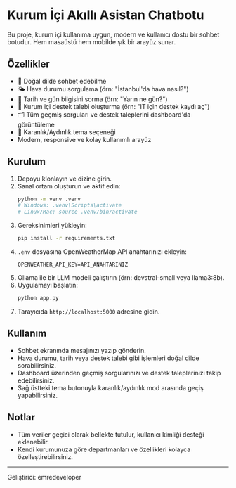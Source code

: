 # Kurum İçi Akıllı Asistan Chatbotu

Bu proje, kurum içi kullanıma uygun, modern ve kullanıcı dostu bir sohbet botudur. Hem masaüstü hem mobilde şık bir arayüz sunar.

## Özellikler
- 💬 Doğal dilde sohbet edebilme
- 🌤️ Hava durumu sorgulama (örn: "İstanbul'da hava nasıl?")
- 📅 Tarih ve gün bilgisini sorma (örn: "Yarın ne gün?")
- 💼 Kurum içi destek talebi oluşturma (örn: "IT için destek kaydı aç")
- 🗂️ Tüm geçmiş sorguları ve destek taleplerini dashboard'da görüntüleme
- 🌙 Karanlık/Aydınlık tema seçeneği
- Modern, responsive ve kolay kullanımlı arayüz

## Kurulum
1. Depoyu klonlayın ve dizine girin.
2. Sanal ortam oluşturun ve aktif edin:
   ```bash
   python -m venv .venv
   # Windows: .venv\Scripts\activate
   # Linux/Mac: source .venv/bin/activate
   ```
3. Gereksinimleri yükleyin:
   ```bash
   pip install -r requirements.txt
   ```
4. `.env` dosyasına OpenWeatherMap API anahtarınızı ekleyin:
   ```
   OPENWEATHER_API_KEY=API_ANAHTARINIZ
   ```
5. Ollama ile bir LLM modeli çalıştırın (örn: devstral-small veya llama3:8b).
6. Uygulamayı başlatın:
   ```bash
   python app.py
   ```
7. Tarayıcıda `http://localhost:5000` adresine gidin.

## Kullanım
- Sohbet ekranında mesajınızı yazıp gönderin.
- Hava durumu, tarih veya destek talebi gibi işlemleri doğal dilde sorabilirsiniz.
- Dashboard üzerinden geçmiş sorgularınızı ve destek taleplerinizi takip edebilirsiniz.
- Sağ üstteki tema butonuyla karanlık/aydınlık mod arasında geçiş yapabilirsiniz.

## Notlar
- Tüm veriler geçici olarak bellekte tutulur, kullanıcı kimliği desteği eklenebilir.
- Kendi kurumunuza göre departmanları ve özellikleri kolayca özelleştirebilirsiniz.

---
Geliştirici: emredeveloper
